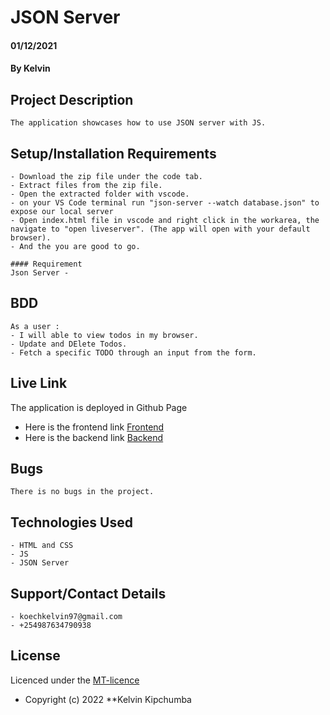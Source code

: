 # JSON Server
#### 01/12/2021
#### By Kelvin 

## Project Description
    The application showcases how to use JSON server with JS.

## Setup/Installation Requirements
    - Download the zip file under the code tab.
    - Extract files from the zip file.
    - Open the extracted folder with vscode.
    - on your VS Code terminal run "json-server --watch database.json" to expose our local server
    - Open index.html file in vscode and right click in the workarea, the navigate to "open liveserver". (The app will open with your default browser).
    - And the you are good to go.

    #### Requirement
    Json Server - 

## BDD
    As a user :
    - I will able to view todos in my browser.
    - Update and DElete Todos.
    - Fetch a specific TODO through an input from the form.

## Live Link
The application is deployed in Github Page
 - Here is the frontend link [Frontend](https://kips90.github.io/CRUD-js/)
 - Here is the backend link [Backend](https://todolist-ae0w.onrender.com/todos)

## Bugs
    There is no bugs in the project.

## Technologies Used
    - HTML and CSS
    - JS
    - JSON Server

## Support/Contact Details
    - koechkelvin97@gmail.com
    - +254987634790938

## License
Licenced under the [MT-licence](https://github.com/kips90/CRUD-js/blob/master/license) 
 - Copyright (c) 2022 **Kelvin Kipchumba